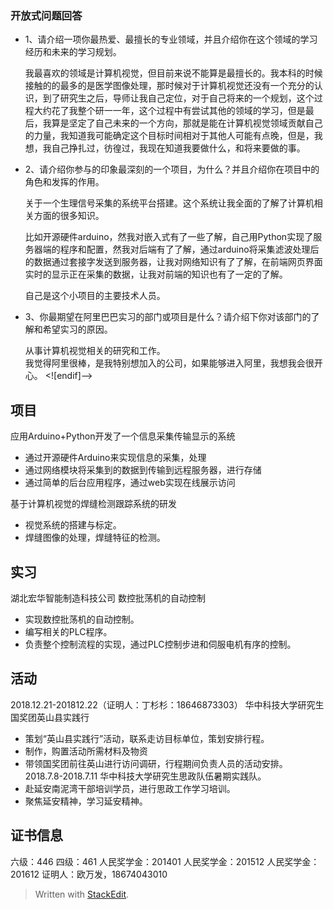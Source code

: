 ### 开放式问题回答
-   1、请介绍一项你最热爱、最擅长的专业领域，并且介绍你在这个领域的学习经历和未来的学习规划。

    我最喜欢的领域是计算机视觉，但目前来说不能算是最擅长的。我本科的时候接触的的最多的是医学图像处理，那时候对于计算机视觉还没有一个充分的认识，到了研究生之后，导师让我自己定位，对于自己将来的一个规划，这个过程大约花了我整个研一一年，这个过程中有尝试其他的领域的学习，但是最后，我算是坚定了自己未来的一个方向，那就是能在计算机视觉领域贡献自己的力量，我知道我可能确定这个目标时间相对于其他人可能有点晚，但是，我想，我自己挣扎过，彷徨过，我现在知道我要做什么，和将来要做的事。
-   2、请介绍你参与的印象最深刻的一个项目，为什么？并且介绍你在项目中的角色和发挥的作用。

    关于一个生理信号采集的系统平台搭建。这个系统让我全面的了解了计算机相关方面的很多知识。  

    比如开源硬件arduino，然我对嵌入式有了一些了解，自己用Python实现了服务器端的程序和配置，然我对后端有了了解，通过arduino将采集滤波处理后的数据通过套接字发送到服务器，让我对网络知识有了了解，在前端网页界面实时的显示正在采集的数据，让我对前端的知识也有了一定的了解。  

    自己是这个小项目的主要技术人员。
-   3、你最期望在阿里巴巴实习的部门或项目是什么？请介绍下你对该部门的了解和希望实习的原因。

    从事计算机视觉相关的研究和工作。  
    我觉得阿里很棒，是我特别想加入的公司，如果能够进入阿里，我想我会很开心。
<![endif]-->
## 项目
应用Arduino+Python开发了一个信息采集传输显示的系统
-   通过开源硬件Arduino来实现信息的采集，处理
-   通过网络模块将采集到的数据到传输到远程服务器，进行存储
-   通过简单的后台应用程序，通过web实现在线展示访问

基于计算机视觉的焊缝检测跟踪系统的研发
- 视觉系统的搭建与标定。
- 焊缝图像的处理，焊缝特征的检测。
## 实习
湖北宏华智能制造科技公司
数控批荡机的自动控制
 - 实现数控批荡机的自动控制。
- 编写相关的PLC程序。
- 负责整个控制流程的实现，通过PLC控制步进和伺服电机有序的控制。
## 活动
2018.12.21-201812.22（证明人：丁杉杉：18646873303）
华中科技大学研究生国奖团英山县实践行
- 策划“英山县实践行”活动，联系走访目标单位，策划安排行程。
- 制作，购置活动所需材料及物资
- 带领国奖团前往英山进行访问调研，行程期间负责人员的活动安排。
2018.7.8-2018.7.11
华中科技大学研究生思政队伍暑期实践队。
- 赴延安南泥湾干部培训学员，进行思政工作学习培训。
- 聚焦延安精神，学习延安精神。
## 证书信息
六级：446
四级：461
人民奖学金：201401
人民奖学金：201512
人民奖学金：201612
证明人：欧万发，18674043010
> Written with [StackEdit](https://stackedit.io/).
<!--stackedit_data:
eyJoaXN0b3J5IjpbLTE1NzI3MTI3MzMsMTc0NjY1OTQ5LC01Nz
U1NDgxMTAsLTUwODU0NzQ1MSwtMTI1ODA3MjUxNSwxMTY1MjA3
OTE2LC0xNzU4MTg5NDkwLC0yMTQyMTg0NTgzLDExNTg1MzQ1Nz
hdfQ==
-->
